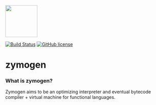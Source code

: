 <img src="http://i.imgur.com/eaiUPIz.png" width="100">

[![Build Status](https://travis-ci.org/zymogen/zymogen.svg?branch=master)](https://travis-ci.org/zymogen/zymogen) [![GitHub license](https://img.shields.io/badge/license-MIT-blue.svg)](https://raw.githubusercontent.com/zymogen/zymogen/master/LICENSE)

# zymogen

### What is zymogen?

Zymogen aims to be an optimizing interpreter and eventual bytecode compiler + virtual machine for functional languages. 
